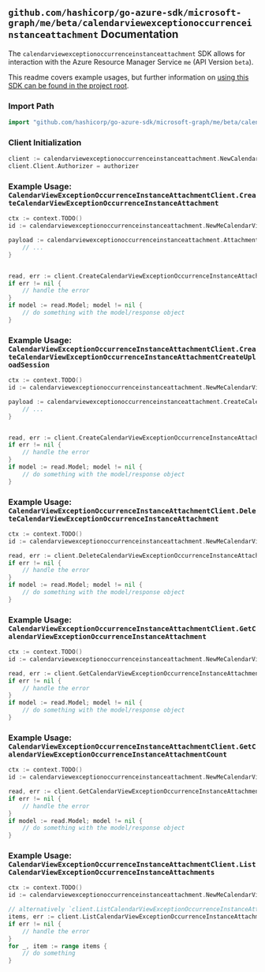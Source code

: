 
## `github.com/hashicorp/go-azure-sdk/microsoft-graph/me/beta/calendarviewexceptionoccurrenceinstanceattachment` Documentation

The `calendarviewexceptionoccurrenceinstanceattachment` SDK allows for interaction with the Azure Resource Manager Service `me` (API Version `beta`).

This readme covers example usages, but further information on [using this SDK can be found in the project root](https://github.com/hashicorp/go-azure-sdk/tree/main/docs).

### Import Path

```go
import "github.com/hashicorp/go-azure-sdk/microsoft-graph/me/beta/calendarviewexceptionoccurrenceinstanceattachment"
```


### Client Initialization

```go
client := calendarviewexceptionoccurrenceinstanceattachment.NewCalendarViewExceptionOccurrenceInstanceAttachmentClientWithBaseURI("https://management.azure.com")
client.Client.Authorizer = authorizer
```


### Example Usage: `CalendarViewExceptionOccurrenceInstanceAttachmentClient.CreateCalendarViewExceptionOccurrenceInstanceAttachment`

```go
ctx := context.TODO()
id := calendarviewexceptionoccurrenceinstanceattachment.NewMeCalendarViewIdExceptionOccurrenceIdInstanceID("eventIdValue", "eventId1Value", "eventId2Value")

payload := calendarviewexceptionoccurrenceinstanceattachment.Attachment{
	// ...
}


read, err := client.CreateCalendarViewExceptionOccurrenceInstanceAttachment(ctx, id, payload)
if err != nil {
	// handle the error
}
if model := read.Model; model != nil {
	// do something with the model/response object
}
```


### Example Usage: `CalendarViewExceptionOccurrenceInstanceAttachmentClient.CreateCalendarViewExceptionOccurrenceInstanceAttachmentCreateUploadSession`

```go
ctx := context.TODO()
id := calendarviewexceptionoccurrenceinstanceattachment.NewMeCalendarViewIdExceptionOccurrenceIdInstanceID("eventIdValue", "eventId1Value", "eventId2Value")

payload := calendarviewexceptionoccurrenceinstanceattachment.CreateCalendarViewExceptionOccurrenceInstanceAttachmentCreateUploadSessionRequest{
	// ...
}


read, err := client.CreateCalendarViewExceptionOccurrenceInstanceAttachmentCreateUploadSession(ctx, id, payload)
if err != nil {
	// handle the error
}
if model := read.Model; model != nil {
	// do something with the model/response object
}
```


### Example Usage: `CalendarViewExceptionOccurrenceInstanceAttachmentClient.DeleteCalendarViewExceptionOccurrenceInstanceAttachment`

```go
ctx := context.TODO()
id := calendarviewexceptionoccurrenceinstanceattachment.NewMeCalendarViewIdExceptionOccurrenceIdInstanceIdAttachmentID("eventIdValue", "eventId1Value", "eventId2Value", "attachmentIdValue")

read, err := client.DeleteCalendarViewExceptionOccurrenceInstanceAttachment(ctx, id)
if err != nil {
	// handle the error
}
if model := read.Model; model != nil {
	// do something with the model/response object
}
```


### Example Usage: `CalendarViewExceptionOccurrenceInstanceAttachmentClient.GetCalendarViewExceptionOccurrenceInstanceAttachment`

```go
ctx := context.TODO()
id := calendarviewexceptionoccurrenceinstanceattachment.NewMeCalendarViewIdExceptionOccurrenceIdInstanceIdAttachmentID("eventIdValue", "eventId1Value", "eventId2Value", "attachmentIdValue")

read, err := client.GetCalendarViewExceptionOccurrenceInstanceAttachment(ctx, id)
if err != nil {
	// handle the error
}
if model := read.Model; model != nil {
	// do something with the model/response object
}
```


### Example Usage: `CalendarViewExceptionOccurrenceInstanceAttachmentClient.GetCalendarViewExceptionOccurrenceInstanceAttachmentCount`

```go
ctx := context.TODO()
id := calendarviewexceptionoccurrenceinstanceattachment.NewMeCalendarViewIdExceptionOccurrenceIdInstanceID("eventIdValue", "eventId1Value", "eventId2Value")

read, err := client.GetCalendarViewExceptionOccurrenceInstanceAttachmentCount(ctx, id)
if err != nil {
	// handle the error
}
if model := read.Model; model != nil {
	// do something with the model/response object
}
```


### Example Usage: `CalendarViewExceptionOccurrenceInstanceAttachmentClient.ListCalendarViewExceptionOccurrenceInstanceAttachments`

```go
ctx := context.TODO()
id := calendarviewexceptionoccurrenceinstanceattachment.NewMeCalendarViewIdExceptionOccurrenceIdInstanceID("eventIdValue", "eventId1Value", "eventId2Value")

// alternatively `client.ListCalendarViewExceptionOccurrenceInstanceAttachments(ctx, id)` can be used to do batched pagination
items, err := client.ListCalendarViewExceptionOccurrenceInstanceAttachmentsComplete(ctx, id)
if err != nil {
	// handle the error
}
for _, item := range items {
	// do something
}
```
